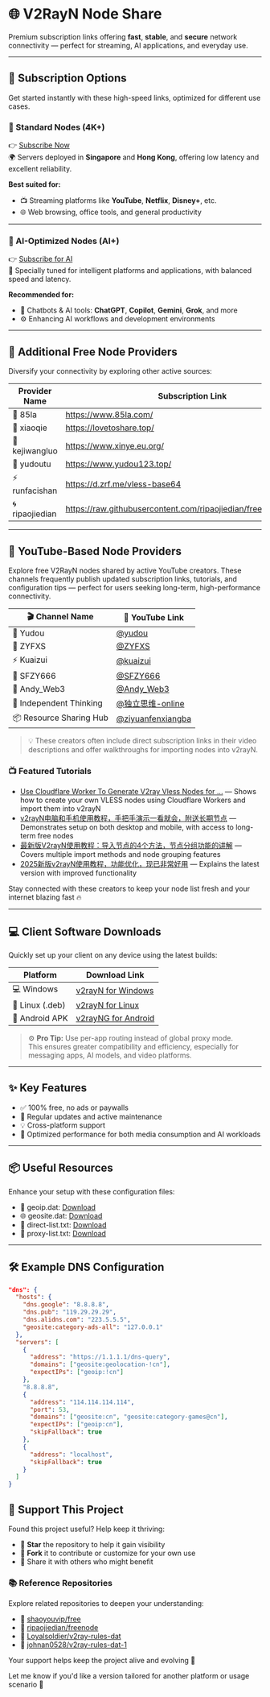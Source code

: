 # 🌐 V2RayN Node Share

Premium subscription links offering **fast**, **stable**, and **secure** network connectivity — perfect for streaming, AI applications, and everyday use.

---

## 🔗 Subscription Options

Get started instantly with these high-speed links, optimized for different use cases.

### 🔹 Standard Nodes (4K+)

👉 [Subscribe Now](https://raw.githubusercontent.com/DaBao-Lee/V2RayN-NodeShare/main/base64)  
🌍 Servers deployed in **Singapore** and **Hong Kong**, offering low latency and excellent reliability.

**Best suited for:**
- 📺 Streaming platforms like **YouTube**, **Netflix**, **Disney+**, etc.  
- 🌐 Web browsing, office tools, and general productivity

---

### 🤖 AI-Optimized Nodes (AI+)

👉 [Subscribe for AI](https://raw.githubusercontent.com/DaBao-Lee/V2RayN-NodeShare/main/base64-AI)  
🧠 Specially tuned for intelligent platforms and applications, with balanced speed and latency.

**Recommended for:**
- 💬 Chatbots & AI tools: **ChatGPT**, **Copilot**, **Gemini**, **Grok**, and more  
- ⚙️ Enhancing AI workflows and development environments

---

## 🌟 Additional Free Node Providers

Diversify your connectivity by exploring other active sources:

| Provider Name | Subscription Link |
|---------------|-------------------|
| 🎯 85la         | https://www.85la.com/ |
| 🐣 xiaoqie     | https://lovetoshare.top/ |
| 🧠 kejiwangluo | https://www.xinye.eu.org/ |
| 🐙 yudoutu      | https://www.yudou123.top/ |
| ⚡ runfacishan | https://d.zrf.me/vless-base64 |
| 🌀 ripaojiedian | https://raw.githubusercontent.com/ripaojiedian/freenode/main/sub |

---

## 🎥 YouTube-Based Node Providers

Explore free V2RayN nodes shared by active YouTube creators. These channels frequently publish updated subscription links, tutorials, and configuration tips — perfect for users seeking long-term, high-performance connectivity.

| 🎬 Channel Name             | 🔗 YouTube Link                              |
|----------------------------|----------------------------------------------|
| 🌊 Yudou                    | [@yudou](https://www.youtube.com/@yudou) |
| 🚀 ZYFXS                    | [@ZYFXS](https://www.youtube.com/@ZYFXS) |
| ⚡ Kuaizui                  | [@kuaizui](https://www.youtube.com/@kuaizui) |
| 🔐 SFZY666                 | [@SFZY666](https://www.youtube.com/@SFZY666) |
| 🧠 Andy_Web3               | [@Andy_Web3](https://www.youtube.com/@Andy_Web3) |
| 🧭 Independent Thinking     | [@独立思维-online](https://www.youtube.com/@独立思维-online) |
| 📦 Resource Sharing Hub     | [@ziyuanfenxiangba](https://www.youtube.com/@ziyuanfenxiangba) |

> 💡 These creators often include direct subscription links in their video descriptions and offer walkthroughs for importing nodes into v2rayN.

### 📺 Featured Tutorials

- [Use Cloudflare Worker To Generate V2ray Vless Nodes for ...](https://www.youtube.com/watch?v=OOwRoP_SWzk) — Shows how to create your own VLESS nodes using Cloudflare Workers and import them into v2rayN
- [v2rayN电脑和手机使用教程，手把手演示一看就会，附送长期节点](https://www.youtube.com/watch?v=F02YldyO6sk) — Demonstrates setup on both desktop and mobile, with access to long-term free nodes
- [最新版V2rayN使用教程：导入节点的4个方法，节点分组功能的讲解](https://www.youtube.com/watch?v=Axtc-pfua5w&pp=0gcJCfcAhR29_xXO) — Covers multiple import methods and node grouping features
- [2025新版v2rayN使用教程，功能优化，现已非常好用](https://www.youtube.com/watch?v=M0xbnQTPCCc) — Explains the latest version with improved functionality

Stay connected with these creators to keep your node list fresh and your internet blazing fast 🔥

---

## 💻 Client Software Downloads

Quickly set up your client on any device using the latest builds:

| Platform        | Download Link |
|-----------------|----------------|
| 💻 Windows       | [v2rayN for Windows](https://github.com/2dust/v2rayN/releases) |
| 🐧 Linux (.deb)  | [v2rayN for Linux](https://github.com/2dust/v2rayN/releases) |
| 📱 Android APK   | [v2rayNG for Android](https://github.com/2dust/v2rayNG/releases) |

> ⚙️ **Pro Tip:** Use per-app routing instead of global proxy mode.  
> This ensures greater compatibility and efficiency, especially for messaging apps, AI models, and video platforms.

---

## ✨ Key Features

- ✅ 100% free, no ads or paywalls  
- 🔄 Regular updates and active maintenance  
- 💡 Cross-platform support  
- 🚀 Optimized performance for both media consumption and AI workloads  

---

## 📦 Useful Resources

Enhance your setup with these configuration files:

- 📍 geoip.dat: [Download](https://github.com/Loyalsoldier/v2ray-rules-dat/releases/latest/download/geoip.dat)  
- 🌐 geosite.dat: [Download](https://github.com/Loyalsoldier/v2ray-rules-dat/releases/latest/download/geosite.dat)  
- 📃 direct-list.txt: [Download](https://raw.githubusercontent.com/Loyalsoldier/v2ray-rules-dat/release/direct-list.txt)  
- 🔐 proxy-list.txt: [Download](https://raw.githubusercontent.com/Loyalsoldier/v2ray-rules-dat/release/proxy-list.txt)

---

## 🛠 Example DNS Configuration

```json
"dns": {
  "hosts": {
    "dns.google": "8.8.8.8",
    "dns.pub": "119.29.29.29",
    "dns.alidns.com": "223.5.5.5",
    "geosite:category-ads-all": "127.0.0.1"
  },
  "servers": [
    {
      "address": "https://1.1.1.1/dns-query",
      "domains": ["geosite:geolocation-!cn"],
      "expectIPs": ["geoip:!cn"]
    },
    "8.8.8.8",
    {
      "address": "114.114.114.114",
      "port": 53,
      "domains": ["geosite:cn", "geosite:category-games@cn"],
      "expectIPs": ["geoip:cn"],
      "skipFallback": true
    },
    {
      "address": "localhost",
      "skipFallback": true
    }
  ]
}
```

## 🙌 Support This Project

Found this project useful? Help keep it thriving:

- 🌟 **Star** the repository to help it gain visibility  
- 🍴 **Fork** it to contribute or customize for your own use  
- 💬 Share it with others who might benefit

### 📚 Reference Repositories

Explore related repositories to deepen your understanding:

- 🔗 [shaoyouvip/free](https://github.com/shaoyouvip/free)
- 🔗 [ripaojiedian/freenode](https://github.com/ripaojiedian/freenode)
- 🔗 [Loyalsoldier/v2ray-rules-dat](https://github.com/Loyalsoldier/v2ray-rules-dat)  
- 🔗 [johnan0528/v2ray-rules-dat-1](https://github.com/johnan0528/v2ray-rules-dat-1)

Your support helps keep the project alive and evolving 🚀

Let me know if you'd like a version tailored for another platform or usage scenario 🚀
